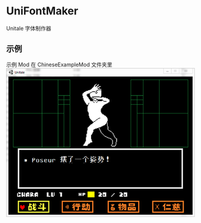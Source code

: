 # UniFontMaker

Unitale 字体制作器  


## 示例

示例 Mod 在 ChineseExampleMod 文件夹里  
![示例截图](/images/unitale_chinese_1.png)
